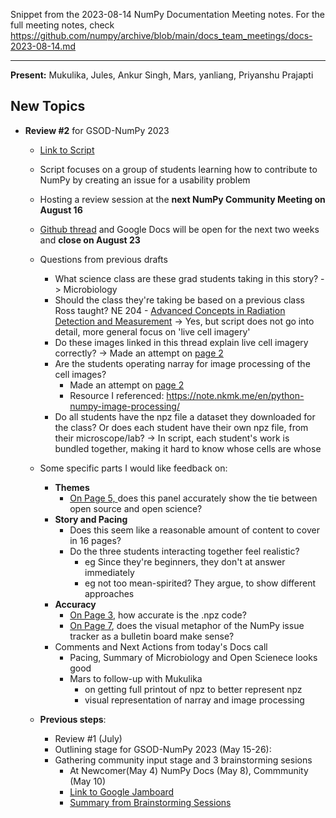 Snippet from the 2023-08-14 NumPy Documentation Meeting notes. For the full meeting notes, check https://github.com/numpy/archive/blob/main/docs_team_meetings/docs-2023-08-14.md

---

**Present:** Mukulika, Jules, Ankur Singh, Mars, yanliang, Priyanshu Prajapti

## New Topics
- **Review #2** for GSOD-NumPy 2023
    - [Link to Script](https://docs.google.com/document/d/1fjLTDqSkcKMxo8oSTRThllBFpjo5rXS9/edit?rtpof=true&sd=true)
    - Script focuses on a group of students learning how to contribute to NumPy by creating an issue for a usability problem
    - Hosting a review session at the **next NumPy Community Meeting on August 16**
    - [Github thread](https://github.com/numpy/numpy/issues/24382) and Google Docs will be open for the next two weeks and **close on August 23**
    - Questions from previous drafts 
        - What science class are these grad students taking in this story? -> Microbiology
        - Should the class they're taking be based on a previous class Ross taught? NE 204 - [Advanced Concepts in Radiation Detection and Measurement](https://ne204-fall2018.github.io/pages/course-overview.html) -> Yes, but script does not go into detail, more general focus on 'live cell imagery'
        - Do these images linked in this thread explain live cell imagery correctly? -> Made an attempt on [page 2](https://docs.google.com/document/d/1fjLTDqSkcKMxo8oSTRThllBFpjo5rXS9/edit#bookmark=id.1fob9te)
        - Are the students operating narray for image processing of the cell images?
            - Made an attempt on [page 2](https://docs.google.com/document/d/1fjLTDqSkcKMxo8oSTRThllBFpjo5rXS9/edit#bookmark=id.1fob9te)
            - Resource I referenced: https://note.nkmk.me/en/python-numpy-image-processing/
        - Do all students have the npz file a dataset they downloaded for the class? Or does each student have their own npz file, from their microscope/lab? -> In script, each student's work is bundled together, making it hard to know whose cells are whose
    - Some specific parts I would like feedback on:
        - **Themes**
          - [On Page 5, ](https://docs.google.com/document/d/1fjLTDqSkcKMxo8oSTRThllBFpjo5rXS9/edit?disco=AAAA3sVZK9Y)does this panel accurately show the tie between open source and open science?
        - **Story and Pacing**
          - Does this seem like a reasonable amount of content to cover in 16 pages?
          - Do the three students interacting together feel realistic?
            - eg Since they're beginners, they don't at answer immediately
            - eg not too mean-spirited? They argue, to show different approaches
        - **Accuracy**
          - [On Page 3](https://docs.google.com/document/d/1fjLTDqSkcKMxo8oSTRThllBFpjo5rXS9/edit?disco=AAAA3sVZK9c), how accurate is the .npz code?
          - [On Page 7](https://docs.google.com/document/d/1fjLTDqSkcKMxo8oSTRThllBFpjo5rXS9/edit?disco=AAAA3sVZK9k), does the visual metaphor of the NumPy issue tracker as a bulletin board make sense?
      - Comments and Next Actions from today's Docs call
          - Pacing, Summary of Microbiology and Open Scienece looks good
          - Mars to follow-up with Mukulika
              - on getting full printout of npz to better represent npz 
              - visual representation of narray and image processing

    - **Previous steps**:
        - Review #1 (July)
        - Outlining stage for GSOD-NumPy 2023 (May 15-26):
        - Gathering community input stage and 3 brainstorming sesions
            - At Newcomer(May 4) NumPy Docs (May 8), Commmunity (May 10)
            - [Link to Google Jamboard](https://jamboard.google.com/d/1j_rEIslOh59N9cLGU1VGc7rTc88SuLTi7l4YqTqAULc/edit?usp=sharing)
            - [Summary from Brainstorming Sessions](https://github.com/MarsBarLee/gsod-numpy-2023/blob/main/outlining/summary-from-brainstorming-sessions.md)